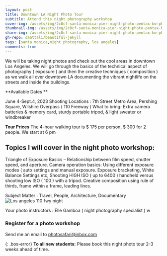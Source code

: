 ```yaml
---
layout: post
title: Downtown LA Night Photo Tour
subtitle: Attend this night photography workshop
cover-img: /assets/img/2c8cf-santa-monica-pier-night-photo-pentax-bw-photos-infrared-web.jpg
thumbnail-img: /assets/img/2c8cf-santa-monica-pier-night-photo-pentax-bw-photos-infrared-web.jpg
share-img: /assets/img/2c8cf-santa-monica-pier-night-photo-pentax-bw-photos-infrared-web.jpg
gh-repo: daattali/beautiful-jekyll
tags: [santa monica,night photography, los angeles]
comments: true
---
```


We will be taking night photos and check out the cool areas in downtown Los Angeles. We will go through the basics of the technical aspect of photography ( exposure ) and then the creative techniques ( composition ) as we walk all over downtown LA documenting the vibrant nightlife on the streets and inside the buildings.


**Available Dates **

June 4-Sept.4, 2023
Shooting Locations : 7th Street Metro Area, Pershing Square, Wilshire Overpass ( 110 Freeway )
What to bring: Extra camera batteries & memory card, sturdy portable tripod, & light sweater or windbreaker

**Tour Prices**
The 4-hour walking tour is $ 175 per person, $ 300 for 2 people. We start at 6 pm

## Topics I will cover in the night photo workshop:

Triangle of Exposure Basics – Relationship between film speed, shutter speed, and aperture.
Camera operation basics: Using different exposure modes ( auto settings and manual exposure.
Exposure bracketing, White Balance Settings etc,
Shooting HIGH ISO ( up to 6400 ) handheld versus shooting low ISO ( 100 ) with a tripod.
Creative composition using rule of thirds, frame within a frame, leading lines.

Subject Matter : Travel, People, Architecture, Documentary
![Los angeles 110 fwy night](https://losangelesphotosafaris.files.wordpress.com/2020/07/e4962-downtown-la-110-fwy-blue-night-pic-web-1.jpg)

Your photo instructors : Elle Gamboa ( night photography specialist ) w

### Register for a photo workshop
Send me an email to photosafari@inbox.com

{: .box-error}
**To all new students:** Please book this night photo tour 2-3 weeks ahead of time.
